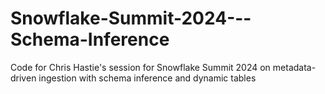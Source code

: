 # Snowflake-Summit-2024---Schema-Inference
Code for Chris Hastie's session for Snowflake Summit 2024 on metadata-driven ingestion with schema inference and dynamic tables
